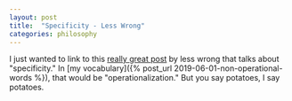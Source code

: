 ```yaml
---
layout: post
title:  "Specificity - Less Wrong"
categories: philosophy
---
```



I just wanted to link to this [really great
post](https://www.lesswrong.com/posts/pFvZXFWbtvKvGiACJ/how-specificity-works)
by less wrong that talks about "specificity." In [my vocabulary]({% post_url
2019-06-01-non-operational-words %}), that would be "operationalization."
But you say potatoes, I say potatoes.
